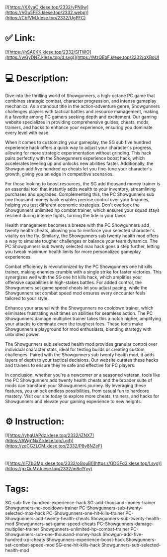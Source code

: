 [![https://XXvaC.klese.top/2332/vPN9w](https://VGu5FE3.klese.top/2332.webp)](https://CbfVM.klese.top/2332/UgPFC)
# ✅ Link:
[![https://hSA0KK.klese.top/2332/SITWO](https://wGyDNZ.klese.top/d.svg)](https://MzQEbF.klese.top/2332/qXBoU)
# 💻 Description:
Dive into the thrilling world of Showgunners, a high-octane PC game that combines strategic combat, character progression, and intense gameplay mechanics. As a standout title in the action-adventure genre, Showgunners challenges players with tactical battles and resource management, making it a favorite among PC gamers seeking depth and excitement. Our gaming website specializes in providing comprehensive guides, cheats, mods, trainers, and hacks to enhance your experience, ensuring you dominate every level with ease.



When it comes to customizing your gameplay, the SG sub five hundred experience hack offers a quick way to adjust your character's progress, allowing for more strategic experimentation without grinding. This hack pairs perfectly with the Showgunners experience boost hack, which accelerates leveling up and unlocks new abilities faster. Additionally, the Showgun add five hundred xp cheats let you fine-tune your character's growth, giving you an edge in competitive scenarios.



For those looking to boost resources, the SG add thousand money trainer is an essential tool that instantly adds wealth to your inventory, streamlining purchases and upgrades. Complementing this, the PC Showgunners sub one thousand money hack enables precise control over your finances, helping you test different economic strategies. Don't overlook the Showgunners unlimited hp combat trainer, which ensures your squad stays resilient during intense fights, turning the tide in your favor.



Health management becomes a breeze with the PC Showgunners add twenty health cheats, allowing you to reinforce your selected character's vitality on the fly. Similarly, the Showgunners sub twenty health mod offers a way to simulate tougher challenges or balance your team dynamics. The PC Showgunners sub twenty selected max hack goes a step further, letting you tweak maximum health limits for more personalized gameplay experiences.



Combat efficiency is revolutionized by the PC Showgunners one hit kills trainer, making enemies crumble with a single strike for faster victories. This synergizes well with the SG one hit kills hack, which amplifies your offensive capabilities in high-stakes battles. For added control, the Showgunners set game speed cheats let you adjust pacing, while the Showgunners set combat speed mod ensures every encounter feels tailored to your style.



Enhance your arsenal with the Showgunners no cooldown trainer, which eliminates frustrating wait times on abilities for seamless action. The PC Showgunners damage multiplier trainer takes this a notch higher, amplifying your attacks to dominate even the toughest foes. These tools make Showgunners a playground for mod enthusiasts, blending strategy with unbridled power.



The Showgunners sub selected health mod provides granular control over individual character stats, ideal for testing builds or creating custom challenges. Paired with the Showgunners sub twenty health mod, it adds layers of depth to your tactical decisions. Our website curates these hacks and trainers to ensure they're safe and effective for PC players.



In conclusion, whether you're a newcomer or a seasoned veteran, tools like the PC Showgunners add twenty health cheats and the broader suite of mods can transform your Showgunners journey. By leveraging these features, you unlock endless possibilities, from casual fun to hardcore mastery. Visit our site today to explore more cheats, trainers, and hacks for Showgunners and elevate your gaming experience to new heights.

# ⚙️ Instruction:
[![https://yhgUAPdz.klese.top/2332/iZNX7](https://AWg1NxZ.klese.top/i.gif)](https://zqCGZLCM.klese.top/2332/P8v8NZeF)
#
[![https://lFZbGMp.klese.top/2332/oGouBI](https://GDGFd3.klese.top/l.svg)](https://gzQuMx.klese.top/2332/m6elYyy)
# Tags:
SG-sub-five-hundred-experience-hack SG-add-thousand-money-trainer Showgunners-no-cooldown-trainer PC-Showgunners-sub-twenty-selected-max-hack PC-Showgunners-one-hit-kills-trainer PC-Showgunners-add-twenty-health-cheats Showgunners-sub-twenty-health-mod Showgunners-set-game-speed-cheats PC-Showgunners-damage-multiplier-trainer Showgunners-unlimited-hp-combat-trainer PC-Showgunners-sub-one-thousand-money-hack Showgun-add-five-hundred-xp-cheats Showgunners-experience-boost-hack Showgunners-set-combat-speed-mod SG-one-hit-kills-hack Showgunners-sub-selected-health-mod






